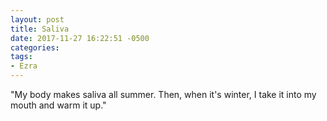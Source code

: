 ```yaml
---
layout: post
title: Saliva
date: 2017-11-27 16:22:51 -0500
categories:
tags:
- Ezra
---
```


"My body makes saliva all summer. Then, when it's winter, I take it into my mouth and warm it up."

